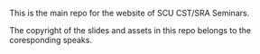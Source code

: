 This is the main repo for the website of SCU CST/SRA Seminars.

The copyright of the slides and assets in this repo belongs to the
coresponding speaks.
